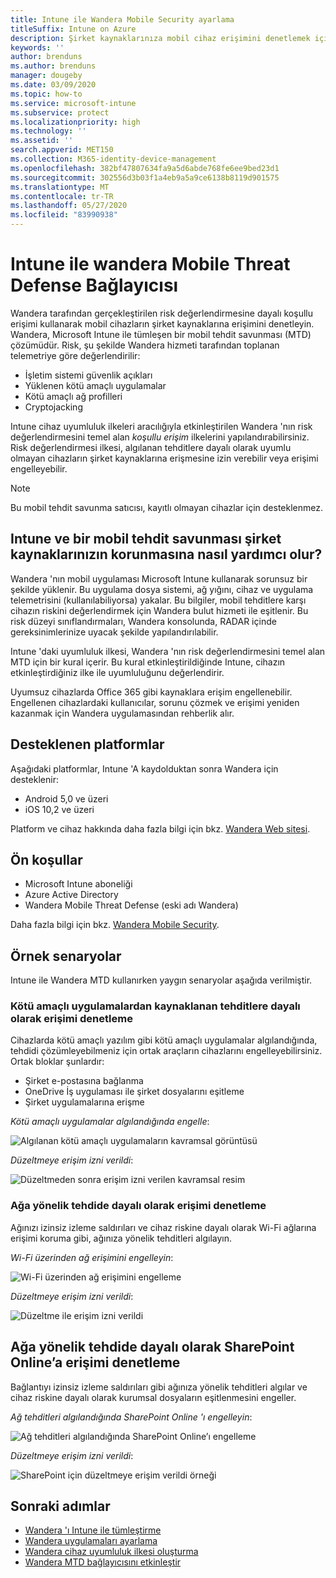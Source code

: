 ```yaml
---
title: Intune ile Wandera Mobile Security ayarlama
titleSuffix: Intune on Azure
description: Şirket kaynaklarınıza mobil cihaz erişimini denetlemek için Microsoft Intune ile Wandera Mobile Security 'yi ayarlama.
keywords: ''
author: brenduns
ms.author: brenduns
manager: dougeby
ms.date: 03/09/2020
ms.topic: how-to
ms.service: microsoft-intune
ms.subservice: protect
ms.localizationpriority: high
ms.technology: ''
ms.assetid: ''
search.appverid: MET150
ms.collection: M365-identity-device-management
ms.openlocfilehash: 382bf47807634fa9a5d6abde768fe6ee9bed23d1
ms.sourcegitcommit: 302556d3b03f1a4eb9a5a9ce6138b8119d901575
ms.translationtype: MT
ms.contentlocale: tr-TR
ms.lasthandoff: 05/27/2020
ms.locfileid: "83990938"
---
```

# <a name="wandera-mobile-threat-defense-connector-with-intune"></a>Intune ile wandera Mobile Threat Defense Bağlayıcısı  

Wandera tarafından gerçekleştirilen risk değerlendirmesine dayalı koşullu erişimi kullanarak mobil cihazların şirket kaynaklarına erişimini denetleyin. Wandera, Microsoft Intune ile tümleşen bir mobil tehdit savunması (MTD) çözümüdür.  Risk, şu şekilde Wandera hizmeti tarafından toplanan telemetriye göre değerlendirilir:
- İşletim sistemi güvenlik açıkları
- Yüklenen kötü amaçlı uygulamalar
- Kötü amaçlı ağ profilleri
- Cryptojacking

Intune cihaz uyumluluk ilkeleri aracılığıyla etkinleştirilen Wandera 'nın risk değerlendirmesini temel alan *koşullu erişim* ilkelerini yapılandırabilirsiniz. Risk değerlendirmesi ilkesi, algılanan tehditlere dayalı olarak uyumlu olmayan cihazların şirket kaynaklarına erişmesine izin verebilir veya erişimi engelleyebilir.  

> [!NOTE]
> Bu mobil tehdit savunma satıcısı, kayıtlı olmayan cihazlar için desteklenmez.

## <a name="how-do-intune-and-wandera-mobile-threat-defense-help-protect-your-company-resources"></a>Intune ve bir mobil tehdit savunması şirket kaynaklarınızın korunmasına nasıl yardımcı olur?  

Wandera 'nın mobil uygulaması Microsoft Intune kullanarak sorunsuz bir şekilde yüklenir. Bu uygulama dosya sistemi, ağ yığını, cihaz ve uygulama telemetrisini (kullanılabiliyorsa) yakalar. Bu bilgiler, mobil tehditlere karşı cihazın riskini değerlendirmek için Wandera bulut hizmeti ile eşitlenir. Bu risk düzeyi sınıflandırmaları, Wandera konsolunda, RADAR içinde gereksinimlerinize uyacak şekilde yapılandırılabilir.

Intune 'daki uyumluluk ilkesi, Wandera 'nın risk değerlendirmesini temel alan MTD için bir kural içerir. Bu kural etkinleştirildiğinde Intune, cihazın etkinleştirdiğiniz ilke ile uyumluluğunu değerlendirir.

Uyumsuz cihazlarda Office 365 gibi kaynaklara erişim engellenebilir. Engellenen cihazlardaki kullanıcılar, sorunu çözmek ve erişimi yeniden kazanmak için Wandera uygulamasından rehberlik alır.

## <a name="supported-platforms"></a>Desteklenen platformlar  

Aşağıdaki platformlar, Intune 'A kaydolduktan sonra Wandera için desteklenir:

- Android 5,0 ve üzeri  
- iOS 10,2 ve üzeri 

Platform ve cihaz hakkında daha fazla bilgi için bkz. [Wandera Web sitesi](https://www.wandera.com/mobile-threat-defense/).

## <a name="prerequisites"></a>Ön koşullar  

- Microsoft Intune aboneliği  
- Azure Active Directory  
- Wandera Mobile Threat Defense (eski adı Wandera)  

Daha fazla bilgi için bkz. [Wandera Mobile Security](https://www.wandera.com/mobile-security/).
 
## <a name="sample-scenarios"></a>Örnek senaryolar

Intune ile Wandera MTD kullanırken yaygın senaryolar aşağıda verilmiştir.

### <a name="control-access-based-on-threats-from-malicious-apps"></a>Kötü amaçlı uygulamalardan kaynaklanan tehditlere dayalı olarak erişimi denetleme  

Cihazlarda kötü amaçlı yazılım gibi kötü amaçlı uygulamalar algılandığında, tehdidi çözümleyebilmeniz için ortak araçların cihazlarını engelleyebilirsiniz. Ortak bloklar şunlardır:  
- Şirket e-postasına bağlanma  
- OneDrive İş uygulaması ile şirket dosyalarını eşitleme  
- Şirket uygulamalarına erişme  

*Kötü amaçlı uygulamalar algılandığında engelle*:

![Algılanan kötü amaçlı uygulamaların kavramsal görüntüsü](./media/wandera-mtd-connector/wandera-malicious-apps-blocked.png)  

*Düzeltmeye erişim izni verildi*: 

![Düzeltmeden sonra erişim izni verilen kavramsal resim](./media/wandera-mtd-connector/wandera-malicious-apps-unblocked.png)


### <a name="control-access-based-on-threat-to-network"></a>Ağa yönelik tehdide dayalı olarak erişimi denetleme  

Ağınızı izinsiz izleme saldırıları ve cihaz riskine dayalı olarak Wi-Fi ağlarına erişimi koruma gibi, ağınıza yönelik tehditleri algılayın.  

*Wi-Fi üzerinden ağ erişimini engelleyin*:  

![Wi-Fi üzerinden ağ erişimini engelleme](./media/wandera-mtd-connector/wandera-network-wifi-blocked.png)

*Düzeltmeye erişim izni verildi*:  

![Düzeltme ile erişim izni verildi](./media/wandera-mtd-connector/wandera-network-wifi-unblocked.png)  

## <a name="control-access-to-sharepoint-online-based-on-threat-to-network"></a>Ağa yönelik tehdide dayalı olarak SharePoint Online’a erişimi denetleme

Bağlantıyı izinsiz izleme saldırıları gibi ağınıza yönelik tehditleri algılar ve cihaz riskine dayalı olarak kurumsal dosyaların eşitlenmesini engeller.

*Ağ tehditleri algılandığında SharePoint Online 'ı engelleyin*:  

![Ağ tehditleri algılandığında SharePoint Online’ı engelleme](./media/wandera-mtd-connector/wandera-network-spo-blocked.png)  

*Düzeltmeye erişim izni verildi*:  

![SharePoint için düzeltmeye erişim verildi örneği](./media/wandera-mtd-connector/wandera-network-spo-unblocked.png)  

<!-- 
### Control access on unenrolled devices based on threats from malicious apps

When the Wandera Mobile Threat Defense solution considers a device to be infected:

![App protection policy blocks due to detected malware](./media/wandera-mtd-connector/wandera-mobile-app-policy-block.png)

Access is granted on remediation:

![Access is granted on remediation for App protection policy](./media/wandera-mtd-connector/wandera-mobile-app-policy-remediated.png)
-->

## <a name="next-steps"></a>Sonraki adımlar

- [Wandera 'ı Intune ile tümleştirme](wandera-mtd-connector-integration.md)
- [Wandera uygulamaları ayarlama](mtd-apps-ios-app-configuration-policy-add-assign.md)
- [Wandera cihaz uyumluluk ilkesi oluşturma](mtd-device-compliance-policy-create.md)
- [Wandera MTD bağlayıcısını etkinleştir](mtd-connector-enable.md)
